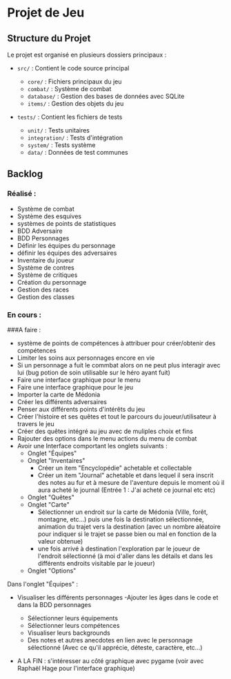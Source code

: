 # Projet de Jeu

## Structure du Projet

Le projet est organisé en plusieurs dossiers principaux :

- `src/` : Contient le code source principal
  - `core/` : Fichiers principaux du jeu
  - `combat/` : Système de combat
  - `database/` : Gestion des bases de données avec SQLite
  - `items/` : Gestion des objets du jeu

- `tests/` : Contient les fichiers de tests
  - `unit/` : Tests unitaires
  - `integration/` : Tests d'intégration
  - `system/` : Tests système
  - `data/` : Données de test communes

## Backlog 

### Réalisé : 
- Système de combat 
- Système des esquives
- systèmes de points de statistiques
- BDD Adversaire
- BDD Personnages
- Définir les équipes du personnage
- définir les équipes des adversaires
- Inventaire du joueur
- Système de contres 
- Système de critiques
- Création du personnage
- Gestion des races
- Gestion des classes



### En cours :

###A faire : 
- système de points de compétences à attribuer pour créer/obtenir des  compétences
- Limiter les soins aux personnages encore en vie
- Si un personnage a fuit le commbat alors on ne peut plus interagir avec lui (bug potion de soin utilisable sur le héro ayant fuit)
- Faire une interface graphique pour le menu
- Faire une interface graphique pour le jeu
- Importer la carte de Médonia
- Créer les différents adversaires 
- Penser aux différents points d'intérêts du jeu 
- Créer l'histoire et ses quêtes et tout le parcours du joueur/utilisateur à travers le jeu
- Créer des quêtes intégré au jeu avec de muliples choix et fins
- Rajouter des options dans le menu actions du menu de combat
- Avoir une Interface comportant les onglets suivants :
  - Onglet "Équipes"
  - Onglet "Inventaires"
    - Créer un item "Encyclopédie" achetable et collectable
    - Créer un item "Journal" achetable et dans lequel il sera inscrit des notes au fur et à mesure de l'aventure depuis le moment où il aura acheté le journal (Entrée 1 : J'ai acheté ce journal etc etc)
  - Onglet "Quêtes"
  - Onglet "Carte" 
    - Sélectionner un endroit sur la carte de Médonia (Ville, forêt, montagne, etc...) puis une fois la destination sélectionnée, animation du trajet vers la destination (avec un nombre aléatoire pour indiquer si le trajet se passe bien ou mal en fonction de la valeur obtenue)
    - une fois arrivé à destination l'exploration par le joueur de l'endroit sélectionné (à moi d'aller dans les détails et dans les différents endroits visitable par le joueur)
  - Onglet "Options"

Dans l'onglet "Équipes" :
- Visualiser les différents personnages
  -Ajouter les âges dans le code et dans la BDD personnages
  - Sélectionner leurs équipements 
  - Sélectionner leurs compétences
  - Visualiser leurs backgrounds 
  - Des notes et autres anecdotes en lien avec le personnage sélectionné (Avec ce qu'il apprécie, déteste, caractère, etc...)

- A LA FIN  : s'intéresser au côté graphique avec pygame (voir avec Raphaël Hage pour l'interface graphique)

